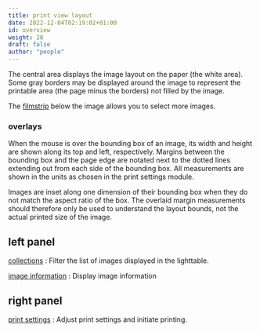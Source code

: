 ```yaml
---
title: print view layout
date: 2022-12-04T02:19:02+01:00
id: overview
weight: 20
draft: false
author: "people"
---
```


The central area displays the image layout on the paper (the white area). Some gray borders may be displayed around the image to represent the printable area (the page minus the borders) not filled by the image.

The [filmstrip](../../modules/utility-modules/shared/filmstrip.md) below the image allows you to select more images.

### overlays

When the mouse is over the bounding box of an image, its width and height are shown along its top and left, respectively. Margins between the bounding box and the page edge are notated next to the dotted lines extending out from each side of the bounding box. All measurements are shown in the units as chosen in the print settings module.

Images are inset along one dimension of their bounding box when they do not match the aspect ratio of the box. The overlaid margin measurements should therefore only be used to understand the layout bounds, not the actual printed size of the image.

## left panel

[collections](../../modules/utility-modules/shared/collections.md)
: Filter the list of images displayed in the lighttable.

[image information](../../modules/sutility-modules/shared/image-information.md)
: Display image information

## right panel

[print settings](../../modules/utility-modules/print/print-settings.md)
: Adjust print settings and initiate printing.
